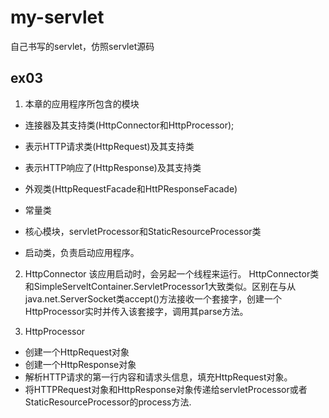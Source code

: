 # my-servlet
自己书写的servlet，仿照servlet源码


## ex03 
1. 本章的应用程序所包含的模块
+ 连接器及其支持类(HttpConnector和HttpProcessor);
+ 表示HTTP请求类(HttpRequest)及其支持类
+ 表示HTTP响应了(HttpResponse)及其支持类
+ 外观类(HttpRequestFacade和HttPResponseFacade)
+ 常量类

+ 核心模块，servletProcessor和StaticResourceProcessor类

+ 启动类，负责启动应用程序。

2. HttpConnector
该应用启动时，会另起一个线程来运行。
HttpConnector类和SimpleServeltContainer.ServletProcessor1大致类似。区别在与从java.net.ServerSocket类accept()方法接收一个套接字，创建一个HttpProcessor实时并传入该套接字，调用其parse方法。

3. HttpProcessor
+ 创建一个HttpRequest对象
+ 创建一个HttpResponse对象
+ 解析HTTP请求的第一行内容和请求头信息，填充HttpRequest对象。
+ 将HTTPRequest对象和HttpResponse对象传递给servletProcessor或者StaticResourceProcessor的process方法.